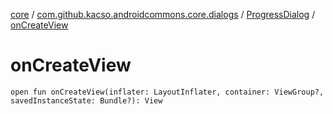 [core](../../index.md) / [com.github.kacso.androidcommons.core.dialogs](../index.md) / [ProgressDialog](index.md) / [onCreateView](./on-create-view.md)

# onCreateView

`open fun onCreateView(inflater: LayoutInflater, container: ViewGroup?, savedInstanceState: Bundle?): View`